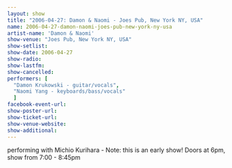 ```yaml
---
layout: show
title: "2006-04-27: Damon & Naomi - Joes Pub, New York NY, USA"
name: 2006-04-27-damon-naomi-joes-pub-new-york-ny-usa
artist-name: 'Damon & Naomi'
show-venue: "Joes Pub, New York NY, USA"
show-setlist: 
show-date: 2006-04-27
show-radio: 
show-lastfm: 
show-cancelled: 
performers: [
  "Damon Krukowski - guitar/vocals",
  "Naomi Yang - keyboards/bass/vocals"
  ]
facebook-event-url: 
show-poster-url: 
show-ticket-url: 
show-venue-website: 
show-additional: 
---
```


performing with Michio Kurihara - Note: this is an early show! Doors at 6pm, show from 7:00 - 8:45pm